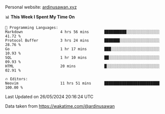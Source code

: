 Personal website: [ardinusawan.xyz](https://ardinusawan.xyz)

<!--START_SECTION:waka-->
📊 **This Week I Spent My Time On** 

```text
💬 Programming Languages: 
Markdown                 4 hrs 56 mins       ██████████░░░░░░░░░░░░░░░   41.72 % 
Protocol Buffer          3 hrs 24 mins       ███████░░░░░░░░░░░░░░░░░░   28.76 % 
Go                       1 hr 17 mins        ███░░░░░░░░░░░░░░░░░░░░░░   10.93 % 
SQL                      1 hr 10 mins        ██░░░░░░░░░░░░░░░░░░░░░░░   09.93 % 
HTML                     20 mins             █░░░░░░░░░░░░░░░░░░░░░░░░   02.91 % 

🔥 Editors: 
Neovim                   11 hrs 51 mins      █████████████████████████   100.00 % 
```


 Last Updated on 26/05/2024 20:16:24 UTC
<!--END_SECTION:waka-->
Data taken from https://wakatime.com/@ardinusawan
